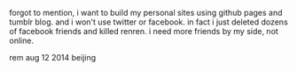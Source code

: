 forgot to mention, i want to build my personal sites using github pages and 
tumblr blog. and i won't use twitter or facebook. in fact i just deleted dozens
of facebook friends and killed renren. i need more friends by my side, not 
online. 

rem aug 12 2014 beijing
